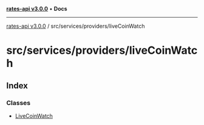 [**rates-api v3.0.0**](../../../../README.md) • **Docs**

***

[rates-api v3.0.0](../../../../modules.md) / src/services/providers/liveCoinWatch

# src/services/providers/liveCoinWatch

## Index

### Classes

- [LiveCoinWatch](classes/LiveCoinWatch.md)
